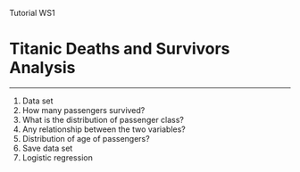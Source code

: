 Tutorial WS1
# Titanic Deaths and Survivors Analysis
---------------------------------------------
1. Data set
2. How many passengers survived?
3. What is the distribution of passenger class?
4. Any relationship between the two variables?
5. Distribution of age of passengers?
6. Save data set
7. Logistic regression

